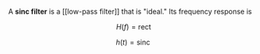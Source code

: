 A **sinc filter** is a [[low-pass filter]] that is "ideal." Its frequency response is

$$
H(f) = \mathsf{rect}
$$

$$
h(t) = \operatorname{sinc}
$$